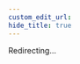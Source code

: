```yaml
---
custom_edit_url:
hide_title: true
---
```


Redirecting...

<head>
  <meta http-equiv="refresh" content="1; url=/pages/configs/command-line_json" />
</head>
